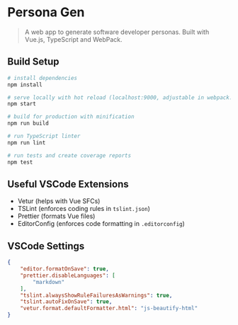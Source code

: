 # Persona Gen

> A web app to generate software developer personas. Built with Vue.js, TypeScript and WebPack.

## Build Setup

```bash
# install dependencies
npm install

# serve locally with hot reload (localhost:9000, adjustable in webpack.dev.config.js)
npm start

# build for production with minification
npm run build

# run TypeScript linter
npm run lint

# run tests and create coverage reports
npm test
```

## Useful VSCode Extensions

- Vetur (helps with Vue SFCs)
- TSLint (enforces coding rules in `tslint.json`)
- Prettier (formats Vue files)
- EditorConfig (enforces code formatting in `.editorconfig`)

## VSCode Settings

```json
{
    "editor.formatOnSave": true,
    "prettier.disableLanguages": [
        "markdown"
    ],
    "tslint.alwaysShowRuleFailuresAsWarnings": true,
    "tslint.autoFixOnSave": true,
    "vetur.format.defaultFormatter.html": "js-beautify-html"
}
```
